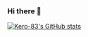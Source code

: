 ### Hi there 👋

[![Kero-83's GitHub stats](https://github-readme-stats.vercel.app/api?username=Kero-83)](https://github-readme-stats.vercel.app/api?username=anuraghazra&show=reviews,discussions_started,discussions_answered,prs_merged,prs_merged_percentage)

<!--
**Kero-83/Kero-83** is a ✨ _special_ ✨ repository because its `README.md` (this file) appears on your GitHub profile.

Here are some ideas to get you started:

- 🔭 I’m currently working on ...
- 🌱 I’m currently learning ...
- 👯 I’m looking to collaborate on ...
- 🤔 I’m looking for help with ...
- 💬 Ask me about ...
- 📫 How to reach me: ...
- 😄 Pronouns: ...
- ⚡ Fun fact: ...
-->
